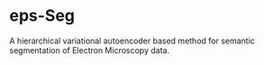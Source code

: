 # eps-Seg
A hierarchical variational autoencoder based method for semantic segmentation of Electron Microscopy data.
